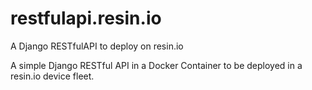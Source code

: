 # restfulapi.resin.io
A Django RESTfulAPI to deploy on resin.io

A simple Django RESTful API in a Docker Container to be deployed in a resin.io device fleet.
